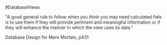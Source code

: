 #DatabaseViews 

"A good general rule to follow when you think you may need calculated fiels is to use them if they will provide pertinent and meaningful information or if they will enhance the manner in which the view uses its data."

Database Design for Mere Mortals, p431